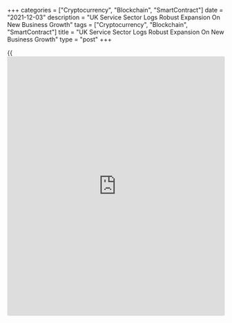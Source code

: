 +++
categories = ["Cryptocurrency", "Blockchain", "SmartContract"]
date = "2021-12-03"
description = "UK Service Sector Logs Robust Expansion On New Business Growth"
tags = ["Cryptocurrency", "Blockchain", "SmartContract"]
title = "UK Service Sector Logs Robust Expansion On New Business Growth"
type = "post"
+++

{{<iframe id="large-banner" src="https://www.bounty.group/#slide=28.0" width="100%" height="600" scrolling="no" style="border: 0px solid rgb(216, 221, 230); border-radius: 3px;">}}

The UK service sector continued to log strong recovery in November
driven by the fastest rise in new [business][1] intakes for five months,
final data from IHS Markit showed on Friday.

The Chartered Institute of Procurement & Supply services Purchasing
Managers' Index dropped to 58.5 in November from October's three-month
high of 59.1. The flash reading was 58.6.  
  
As a result, output growth in the final quarter of 2021 remained well on
track to exceed that seen in the third quarter.

New business growth was the strongest since June underpinned by strong
business and consumer spending. Export sales gained momentum, with the
rate of growth the steepest for over four-and-a-half years.

Service providers continued to indicate robust demand for staff in
November, with employment numbers rising for the ninth consecutive
month.

Meanwhile, imbalance demand and supply contributed to another build up
of unfinished work in November.  
  
Data pointed to surging input costs as suppliers passed on higher raw
material prices and transportation bills. The latest rise in input
prices was the strongest in 25 years of data collection. Prices charged
by service sector firms also rose at a survey record pace in November.

The degree of optimism about business activity growth was the lowest for
12 months.  
At 57.6 in November, the composite output index dipped slightly from
57.8 in October but remained above the 50.0 no-change threshold for the
ninth consecutive month. The flash score was 57.7.

The vast majority of survey responses in November were received prior to
the [news](https://www.letsplayfx.com/blog/forex-news-website/) of the Omicron variant, however, which has the potential to
derail near-term growth prospects and add to international supply chain
disruption, Tim Moore, economics director at IHS Markit, said.

For comments and feedback [contact](https://www.playgroundfx.com/contact/): editorial@rtt[news](https://www.letsplayfx.com/blog/forex-news-website/).com

[Economic News][2]

 **What parts of the world are seeing the best (and worst) economic
performances lately? Click[here][3] to check out our [Econ Scorecard][3]
and find out! See up-to-the-moment [ranking](https://www.playgroundfx.com/blog/crypto-exchange-ranking/)s for the best and worst
performers in [GDP][4], [unemployment rate][5], [inflation][6] and much
more.**

   1. www.rtt[news](https://www.letsplayfx.com/blog/forex-news-website/).com/Content/Business.aspx
   2. www.rtt[news](https://www.letsplayfx.com/blog/forex-news-website/).com/Content/EconomicNews.aspx
   3. www.rtt[news](https://www.letsplayfx.com/blog/forex-news-website/).com/economic-scorecard/world-rank/industrial-production/highest-performance.aspx
   4. www.rtt[news](https://www.letsplayfx.com/blog/forex-news-website/).com/economic-scorecard/world-rank/GDP/highest-performance.aspx
   5. www.rtt[news](https://www.letsplayfx.com/blog/forex-news-website/).com/economic-scorecard/world-rank/unemployment-rate/lowest-performance.aspx
   6. www.rtt[news](https://www.letsplayfx.com/blog/forex-news-website/).com/economic-scorecard/world-rank/CPI/highest-performance.aspx